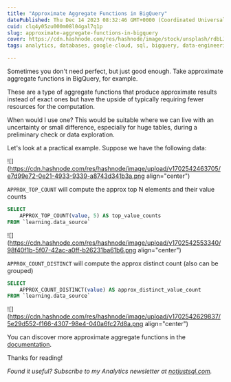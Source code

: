 ```yaml
---
title: "Approximate Aggregate Functions in BigQuery"
datePublished: Thu Dec 14 2023 08:32:46 GMT+0000 (Coordinated Universal Time)
cuid: clq4y05zu000m08l04gal7q1p
slug: approximate-aggregate-functions-in-bigquery
cover: https://cdn.hashnode.com/res/hashnode/image/stock/unsplash/rdbLJFv5odc/upload/137a4e9d4c07e048ad1f65bf8f80caa9.jpeg
tags: analytics, databases, google-cloud, sql, bigquery, data-engineering

---
```


Sometimes you don't need perfect, but just good enough. Take approximate aggregate functions in BigQuery, for example.

These are a type of aggregate functions that produce approximate results instead of exact ones but have the upside of typically requiring fewer resources for the computation.

When would I use one? This would be suitable where we can live with an uncertainty or small difference, especially for huge tables, during a preliminary check or data exploration.

Let's look at a practical example. Suppose we have the following data:

![](https://cdn.hashnode.com/res/hashnode/image/upload/v1702542463705/e7d99e72-0e21-4933-9339-a8743d341b3a.png align="center")

`APPROX_TOP_COUNT` will compute the approx top N elements and their value counts

```sql
SELECT 
    APPROX_TOP_COUNT(value, 5) AS top_value_counts 
FROM `learning.data_source`
```

![](https://cdn.hashnode.com/res/hashnode/image/upload/v1702542553340/98f40f1b-5f07-42ac-a0ff-b26231ba61b6.png align="center")

`APPROX_COUNT_DISTINCT` will compute the approx distinct count (also can be grouped)

```sql
SELECT 
    APPROX_COUNT_DISTINCT(value) AS approx_distinct_value_count 
FROM `learning.data_source`
```

![](https://cdn.hashnode.com/res/hashnode/image/upload/v1702542629837/5e29d552-f166-4307-98e4-040a6fc27d8a.png align="center")

You can discover more approximate aggregate functions in the [documentation](https://cloud.google.com/bigquery/docs/reference/standard-sql/approximate_aggregate_functions).

Thanks for reading!

*Found it useful? Subscribe to my Analytics newsletter at* [*notjustsql.com*](https://www.notjustsql.com)*.*